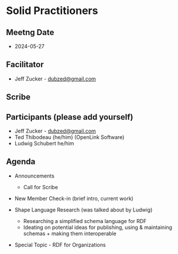 # Solid Practitioners

## Meetng Date
* 2024-05-27

## Facilitator 
* Jeff Zucker - dubzed@gmail.com

## Scribe

## Participants (please add yourself)
* Jeff Zucker - dubzed@gmail.com
* Ted Thibodeau (he/him) (OpenLink Software)
* Ludwig Schubert he/him

## Agenda

* Announcements
    * Call for Scribe

* New Member Check-in (brief intro, current work)  

* Shape Language Research (was talked about by Ludwig)
   * Researching a simplified schema language for RDF
   * Ideating on potential ideas for publishing, using & maintaining schemas + making them interoperable

* Special Topic - RDF for Organizations
